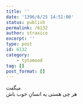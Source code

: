 ```yaml
---
title: ''
date: '1396/6/25 14:51:00'
status: publish
permalink: /6132
author: straxico
excerpt: ''
type: post
id: 6132
category:
    - tytomood
tag: []
post_format: []
---
```

میگفت  
هر چی هستی یه انسانِ خوب باش